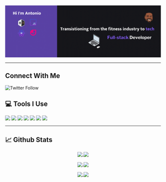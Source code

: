 [![Header](images/banner-new.gif 'Header')](https://www.antoniothomasjr.com/)

---

## Connect With Me

![Twitter Follow](https://img.shields.io/twitter/follow/athomas_jr?color=purple&style=social)

## 💻 Tools I Use

![](https://img.shields.io/badge/Code-React-informational?style=flat&logo=React&logoColor=white&color=7f5af0)
![](https://img.shields.io/badge/Code-Gatsby-informational?style=flat&logo=Gatsby&logoColor=white&color=7f5af0)
![](https://img.shields.io/badge/Code-Next.js-informational?style=flat&logo=Next.js&logoColor=white&color=7f5af0)
![](https://img.shields.io/badge/Code-Svelte-informational?style=flat&logo=Svelte&logoColor=white&color=7f5af0)
![](https://img.shields.io/badge/Code-TypeScript-informational?style=flat&logo=TypeScript&logoColor=white&color=7f5af0)
![](https://img.shields.io/badge/Code-JavaScript-informational?style=flat&logo=JavaScript&logoColor=white&color=7f5af0)
![](https://img.shields.io/badge/Code-Sass-informational?style=flat&logo=Sass&logoColor=white&color=7f5af0)

---

## 📈 Github Stats

<p align="center">

<a href="https://github.com/athomasjr">
<img align="center"  src="https://github-readme-stats.vercel.app/api/top-langs/?username=athomasjr&layout=default&title_color=fffffe&text_color=94a1b2&bg_color=16161a&icon_color=7f5af0"/>
</a>

<a href="https://github.com/athomasjr/athomasjr">
<img align="center" src="https://github-readme-stats.vercel.app/api?username=athomasjr&show_icons=true&line_height=27&count_private=true&include_all_commits=true&title_color=fffffe&text_color=94a1b2&bg_color=16161a&icon_color=7f5af0"
lt="Antonio's GitHub Stats"
/>
</a>
</p>

<p align="center">

<a href="https://github.com/athomasjr/antoniothomasjr.com">
<img align="center" src="https://github-readme-stats.vercel.app/api/pin/?username=athomasjr&repo=antoniothomasjr.com&show_icons=true&title_color=fffffe&text_color=94a1b2&bg_color=16161a&icon_color=7f5af0"/>
</a>

<a href="https://github.com/athomasjr/athomasjr">
<img align="center" src="https://github-readme-stats.vercel.app/api/pin/?username=burn4live&repo=nanny&show_icons=true&title_color=fffffe&text_color=94a1b2&bg_color=16161a&icon_color=7f5af0&show_owner=true"/>
</a>
</p>

<p align="center">

<a href="https://github.com/athomasjr/fitness-app">
<img align="center" src="https://github-readme-stats.vercel.app/api/pin/?username=athomasjr&repo=fitness-app&show_icons=true&title_color=fffffe&text_color=94a1b2&bg_color=16161a&icon_color=7f5af0&show_owner=true"/>
</a>

<a href="https://github.com/athomasjr/lotussolutions">
<img align="center" src="https://github-readme-stats.vercel.app/api/pin/?username=athomasjr&repo=lotussolutions&show_icons=true&title_color=fffffe&text_color=94a1b2&bg_color=16161a&icon_color=7f5af0&show_owner=true"/>
</a>
</p>
